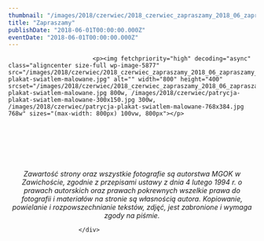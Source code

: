 ```yaml
---
thumbnail: "/images/2018/czerwiec/2018_czerwiec_zapraszamy_2018_06_zapraszamy_patrycja-plakat-swiatlem-malowane.jpg"
title: "Zapraszamy"
publishDate: "2018-06-01T00:00:00.000Z"
eventDate: "2018-06-01T00:00:00.000Z"
---
```


<div class="entry-content">
							
							<p><img fetchpriority="high" decoding="async" class="aligncenter size-full wp-image-5877" src="/images/2018/czerwiec/2018_czerwiec_zapraszamy_2018_06_zapraszamy_patrycja-plakat-swiatlem-malowane.jpg" alt="" width="800" height="400" srcset="/images/2018/czerwiec/2018_czerwiec_zapraszamy_2018_06_zapraszamy_patrycja-plakat-swiatlem-malowane.jpg 800w, /images/2018/czerwiec/patrycja-plakat-swiatlem-malowane-300x150.jpg 300w, /images/2018/czerwiec/patrycja-plakat-swiatlem-malowane-768x384.jpg 768w" sizes="(max-width: 800px) 100vw, 800px"></p>
<p>&nbsp;</p>
<p>&nbsp;</p>
<p>&nbsp;</p>
<p style="text-align: center;"><em>Zawartość strony oraz wszystkie fotografie są autorstwa MGOK w Zawichoście, zgodnie z przepisami ustawy z dnia 4 lutego 1994 r. o prawach autorskich oraz prawach pokrewnych wszelkie prawa do fotografii i materiałów na stronie są własnością autora. Kopiowanie, powielanie i rozpowszechnianie tekstów, zdjęć, jest zabronione i wymaga zgody na piśmie.</em></p>
						
						</div>
